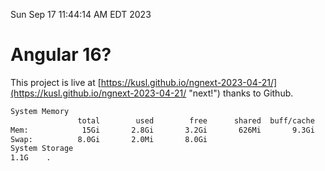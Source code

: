 Sun Sep 17 11:44:14 AM EDT 2023

# Angular 16?


This project is live at [https://kusl.github.io/ngnext-2023-04-21/](https://kusl.github.io/ngnext-2023-04-21/ "next!") thanks to Github.

```bash
System Memory
               total        used        free      shared  buff/cache   available
Mem:            15Gi       2.8Gi       3.2Gi       626Mi       9.3Gi        11Gi
Swap:          8.0Gi       2.0Mi       8.0Gi
System Storage
1.1G	.
```
```bash
